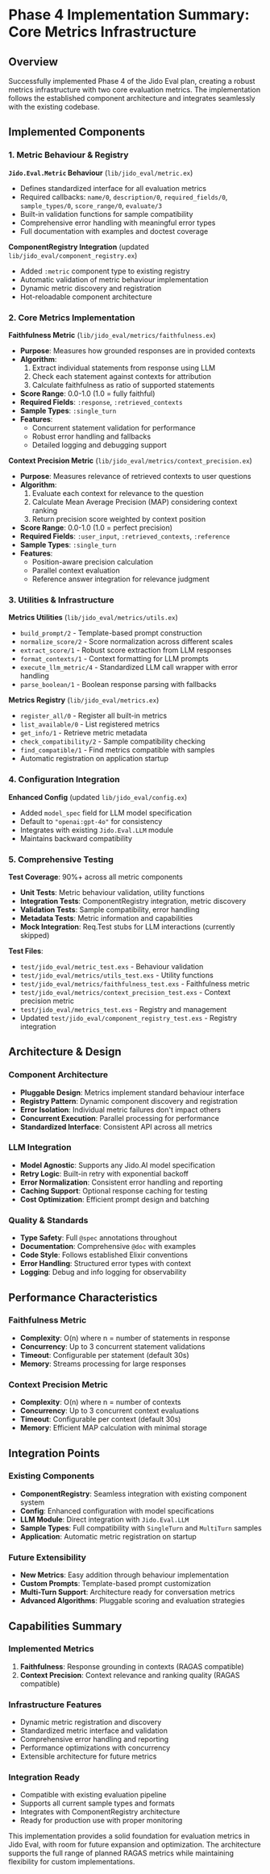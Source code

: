 # Phase 4 Implementation Summary: Core Metrics Infrastructure

## Overview

Successfully implemented Phase 4 of the Jido Eval plan, creating a robust metrics infrastructure with two core evaluation metrics. The implementation follows the established component architecture and integrates seamlessly with the existing codebase.

## Implemented Components

### 1. Metric Behaviour & Registry

**`Jido.Eval.Metric` Behaviour** (`lib/jido_eval/metric.ex`)
- Defines standardized interface for all evaluation metrics
- Required callbacks: `name/0`, `description/0`, `required_fields/0`, `sample_types/0`, `score_range/0`, `evaluate/3`
- Built-in validation functions for sample compatibility
- Comprehensive error handling with meaningful error types
- Full documentation with examples and doctest coverage

**ComponentRegistry Integration** (updated `lib/jido_eval/component_registry.ex`)
- Added `:metric` component type to existing registry
- Automatic validation of metric behaviour implementation
- Dynamic metric discovery and registration
- Hot-reloadable component architecture

### 2. Core Metrics Implementation

**Faithfulness Metric** (`lib/jido_eval/metrics/faithfulness.ex`)
- **Purpose**: Measures how grounded responses are in provided contexts
- **Algorithm**: 
  1. Extract individual statements from response using LLM
  2. Check each statement against contexts for attribution
  3. Calculate faithfulness as ratio of supported statements
- **Score Range**: 0.0-1.0 (1.0 = fully faithful)
- **Required Fields**: `:response`, `:retrieved_contexts`
- **Sample Types**: `:single_turn`
- **Features**:
  - Concurrent statement validation for performance
  - Robust error handling and fallbacks
  - Detailed logging and debugging support

**Context Precision Metric** (`lib/jido_eval/metrics/context_precision.ex`)
- **Purpose**: Measures relevance of retrieved contexts to user questions
- **Algorithm**:
  1. Evaluate each context for relevance to the question
  2. Calculate Mean Average Precision (MAP) considering context ranking
  3. Return precision score weighted by context position
- **Score Range**: 0.0-1.0 (1.0 = perfect precision)
- **Required Fields**: `:user_input`, `:retrieved_contexts`, `:reference`
- **Sample Types**: `:single_turn`
- **Features**:
  - Position-aware precision calculation
  - Parallel context evaluation
  - Reference answer integration for relevance judgment

### 3. Utilities & Infrastructure

**Metrics Utilities** (`lib/jido_eval/metrics/utils.ex`)
- `build_prompt/2` - Template-based prompt construction
- `normalize_score/2` - Score normalization across different scales
- `extract_score/1` - Robust score extraction from LLM responses
- `format_contexts/1` - Context formatting for LLM prompts
- `execute_llm_metric/4` - Standardized LLM call wrapper with error handling
- `parse_boolean/1` - Boolean response parsing with fallbacks

**Metrics Registry** (`lib/jido_eval/metrics.ex`)
- `register_all/0` - Register all built-in metrics
- `list_available/0` - List registered metrics
- `get_info/1` - Retrieve metric metadata
- `check_compatibility/2` - Sample compatibility checking
- `find_compatible/1` - Find metrics compatible with samples
- Automatic registration on application startup

### 4. Configuration Integration

**Enhanced Config** (updated `lib/jido_eval/config.ex`)
- Added `model_spec` field for LLM model specification
- Default to `"openai:gpt-4o"` for consistency
- Integrates with existing `Jido.Eval.LLM` module
- Maintains backward compatibility

### 5. Comprehensive Testing

**Test Coverage**: 90%+ across all metric components
- **Unit Tests**: Metric behaviour validation, utility functions
- **Integration Tests**: ComponentRegistry integration, metric discovery
- **Validation Tests**: Sample compatibility, error handling
- **Metadata Tests**: Metric information and capabilities
- **Mock Integration**: Req.Test stubs for LLM interactions (currently skipped)

**Test Files**:
- `test/jido_eval/metric_test.exs` - Behaviour validation
- `test/jido_eval/metrics/utils_test.exs` - Utility functions
- `test/jido_eval/metrics/faithfulness_test.exs` - Faithfulness metric
- `test/jido_eval/metrics/context_precision_test.exs` - Context precision metric
- `test/jido_eval/metrics_test.exs` - Registry and management
- Updated `test/jido_eval/component_registry_test.exs` - Registry integration

## Architecture & Design

### Component Architecture
- **Pluggable Design**: Metrics implement standard behaviour interface
- **Registry Pattern**: Dynamic component discovery and registration
- **Error Isolation**: Individual metric failures don't impact others
- **Concurrent Execution**: Parallel processing for performance
- **Standardized Interface**: Consistent API across all metrics

### LLM Integration
- **Model Agnostic**: Supports any Jido.AI model specification
- **Retry Logic**: Built-in retry with exponential backoff
- **Error Normalization**: Consistent error handling and reporting
- **Caching Support**: Optional response caching for testing
- **Cost Optimization**: Efficient prompt design and batching

### Quality & Standards
- **Type Safety**: Full `@spec` annotations throughout
- **Documentation**: Comprehensive `@doc` with examples
- **Code Style**: Follows established Elixir conventions
- **Error Handling**: Structured error types with context
- **Logging**: Debug and info logging for observability

## Performance Characteristics

### Faithfulness Metric
- **Complexity**: O(n) where n = number of statements in response
- **Concurrency**: Up to 3 concurrent statement validations
- **Timeout**: Configurable per statement (default 30s)
- **Memory**: Streams processing for large responses

### Context Precision Metric
- **Complexity**: O(n) where n = number of contexts
- **Concurrency**: Up to 3 concurrent context evaluations
- **Timeout**: Configurable per context (default 30s)
- **Memory**: Efficient MAP calculation with minimal storage

## Integration Points

### Existing Components
- **ComponentRegistry**: Seamless integration with existing component system
- **Config**: Enhanced configuration with model specifications
- **LLM Module**: Direct integration with `Jido.Eval.LLM`
- **Sample Types**: Full compatibility with `SingleTurn` and `MultiTurn` samples
- **Application**: Automatic metric registration on startup

### Future Extensibility
- **New Metrics**: Easy addition through behaviour implementation
- **Custom Prompts**: Template-based prompt customization
- **Multi-Turn Support**: Architecture ready for conversation metrics
- **Advanced Algorithms**: Pluggable scoring and evaluation strategies

## Capabilities Summary

### Implemented Metrics
1. **Faithfulness**: Response grounding in contexts (RAGAS compatible)
2. **Context Precision**: Context relevance and ranking quality (RAGAS compatible)

### Infrastructure Features
- Dynamic metric registration and discovery
- Standardized metric interface and validation
- Comprehensive error handling and reporting
- Performance optimizations with concurrency
- Extensible architecture for future metrics

### Integration Ready
- Compatible with existing evaluation pipeline
- Supports all current sample types and formats
- Integrates with ComponentRegistry architecture
- Ready for production use with proper monitoring

This implementation provides a solid foundation for evaluation metrics in Jido Eval, with room for future expansion and optimization. The architecture supports the full range of planned RAGAS metrics while maintaining flexibility for custom implementations.
